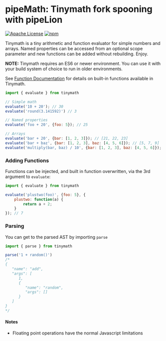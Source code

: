 # pipeMath: Tinymath fork spooning with pipeLion

[![Apache License](https://img.shields.io/badge/license-apache_2.0-a9215a.svg)](https://raw.githubusercontent.com/qxip/pipemath/master/LICENSE)
[![npm](https://img.shields.io/npm/v/pipemath.svg)](https://www.npmjs.com/package/pipemath)

Tinymath is a tiny arithmetic and function evaluator for simple numbers and arrays. Named properties can be accessed from an optional scope parameter and new functions can be added without rebuilding. Enjoy.

**NOTE:** Tinymath requires an ES6 or newer environment. You can use it with your build system of choice to run in older environments.

See [Function Documentation](/docs/functions.md) for details on built-in functions available in Tinymath.

```javascript
import { evaluate } from tinymath

// Simple math
evaluate('10 + 20'); // 30
evaluate('round(3.141592)') // 3

// Named properties
evaluate('foo + 20', {foo: 5}); // 25

// Arrays
evaluate('bar + 20', {bar: [1, 2, 3]}); // [21, 22, 23]
evaluate('bar + baz', {bar: [1, 2, 3], baz: [4, 5, 6]}); // [5, 7, 9]
evaluate('multiply(bar, baz) / 10', {bar: [1, 2, 3], baz: [4, 5, 6]}); // [0.4, 1, 1.8]
```

### Adding Functions

Functions can be injected, and built in function overwritten, via the 3rd argument to `evaluate`:

```javascript
import { evaluate } from tinymath

evaluate('plustwo(foo)', {foo: 5}, {
    plustwo: function(a) {
        return a + 2;
    }
}); // 7
```

### Parsing

You can get to the parsed AST by importing `parse`

```javascript
import { parse } from tinymath

parse('1 + random()')
/*
{
   "name": "add",
   "args": [
      1,
      {
         "name": "random",
         "args": []
      }
   ]
}
*/
```

#### Notes

* Floating point operations have the normal Javascript limitations
